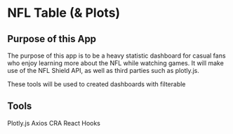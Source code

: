 # NFL Table (& Plots)

## Purpose of this App

The purpose of this app is to be a heavy statistic dashboard for casual fans who enjoy learning more about the NFL while watching games. It will make use of the NFL Shield API, as well as third parties such as plotly.js.

These tools will be used to created dashboards with filterable 

## Tools

Plotly.js
Axios
CRA
React Hooks
